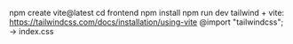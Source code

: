 npm create vite@latest
cd frontend
npm install
npm run dev
tailwind + vite:
https://tailwindcss.com/docs/installation/using-vite
@import "tailwindcss"; -> index.css